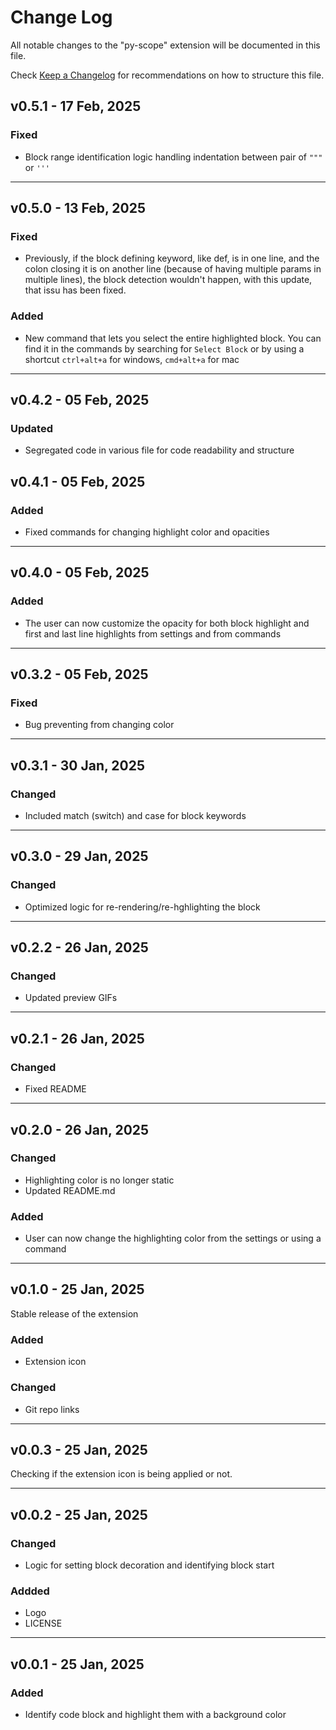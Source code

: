 # Change Log

All notable changes to the "py-scope" extension will be documented in this file.

Check [Keep a Changelog](http://keepachangelog.com/) for recommendations on how to structure this file.

## v0.5.1 - 17 Feb, 2025

### Fixed

- Block range identification logic handling indentation between pair of `"""` or `'''`

---

## v0.5.0 - 13 Feb, 2025

### Fixed

- Previously, if the block defining keyword, like def, is in one line, and the colon closing it is on another line (because of having multiple params in multiple lines), the block detection wouldn't happen, with this update, that issu has been fixed.

### Added

- New command that lets you select the entire highlighted block. You can find it in the commands by searching for `Select Block` or by using a shortcut `ctrl+alt+a` for windows, `cmd+alt+a` for mac

---

## v0.4.2 - 05 Feb, 2025

### Updated

- Segregated code in various file for code readability and structure

## v0.4.1 - 05 Feb, 2025

### Added

- Fixed commands for changing highlight color and opacities

---

## v0.4.0 - 05 Feb, 2025

### Added

- The user can now customize the opacity for both block highlight and first and last line highlights from settings and from commands

---

## v0.3.2 - 05 Feb, 2025

### Fixed

- Bug preventing from changing color

---

## v0.3.1 - 30 Jan, 2025

### Changed

- Included match (switch) and case for block keywords

---

## v0.3.0 - 29 Jan, 2025

### Changed

- Optimized logic for re-rendering/re-hghlighting the block

---

## v0.2.2 - 26 Jan, 2025

### Changed

- Updated preview GIFs

---

## v0.2.1 - 26 Jan, 2025

### Changed

- Fixed README

---

## v0.2.0 - 26 Jan, 2025

### Changed

- Highlighting color is no longer static
- Updated README.md

### Added

- User can now change the highlighting color from the settings or using a command

---

## v0.1.0 - 25 Jan, 2025

Stable release of the extension

### Added

- Extension icon

### Changed

- Git repo links

---

## v0.0.3 - 25 Jan, 2025

Checking if the extension icon is being applied or not.

---

## v0.0.2 - 25 Jan, 2025

### Changed

- Logic for setting block decoration and identifying block start

### Addded

- Logo
- LICENSE

---

## v0.0.1 - 25 Jan, 2025

### Added

- Identify code block and highlight them with a background color
